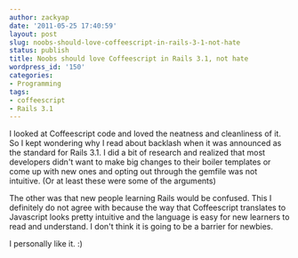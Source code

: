 ```yaml
---
author: zackyap
date: '2011-05-25 17:40:59'
layout: post
slug: noobs-should-love-coffeescript-in-rails-3-1-not-hate
status: publish
title: Noobs should love Coffeescript in Rails 3.1, not hate
wordpress_id: '150'
categories:
- Programming
tags:
- coffeescript
- Rails 3.1
---
```


I looked at Coffeescript code and loved the neatness and cleanliness of it. So
I kept wondering why I read about backlash when it was announced as the
standard for Rails 3.1. I did a bit of research and realized that most
developers didn't want to make big changes to their boiler templates or come
up with new ones and opting out through the gemfile was not intuitive. (Or at
least these were some of the arguments)

The other was that new people learning Rails would be confused. This I
definitely do not agree with because the way that Coffeescript translates to
Javascript looks pretty intuitive and the language is easy for new learners to
read and understand. I don't think it is going to be a barrier for newbies.

I personally like it. :)

